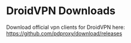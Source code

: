# DroidVPN Downloads
Download official vpn clients for DroidVPN here: https://github.com/pdproxy/download/releases
